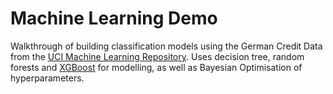# Machine Learning Demo

Walkthrough of building classification models using the German Credit Data from the [UCI Machine Learning Repository][1]. Uses decision tree, random forests and [XGBoost][2] for modelling, as well as Bayesian Optimisation of hyperparameters.

[1]: https://archive.ics.uci.edu/ml/datasets/statlog+(german+credit+data)
[2]: https://xgboost.ai/